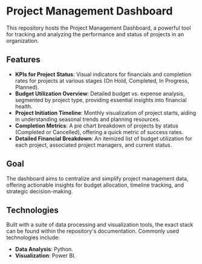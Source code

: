 # Project Management Dashboard

This repository hosts the Project Management Dashboard, a powerful tool for tracking and analyzing the performance and status of projects in an organization.

## Features

- **KPIs for Project Status**: Visual indicators for financials and completion rates for projects at various stages (On Hold, Completed, In Progress, Planned).
- **Budget Utilization Overview**: Detailed budget vs. expense analysis, segmented by project type, providing essential insights into financial health.
- **Project Initiation Timeline**: Monthly visualization of project starts, aiding in understanding seasonal trends and planning resources.
- **Completion Metrics**: A pie chart breakdown of projects by status (Completed or Cancelled), offering a quick metric of success rates.
- **Detailed Financial Breakdown**: An itemized list of budget utilization for each project, associated project managers, and current status.

## Goal

The dashboard aims to centralize and simplify project management data, offering actionable insights for budget allocation, timeline tracking, and strategic decision-making.

## Technologies

Built with a suite of data processing and visualization tools, the exact stack can be found within the repository's documentation. Commonly used technologies include:

- **Data Analysis**: Python.
- **Visualization**: Power BI.
